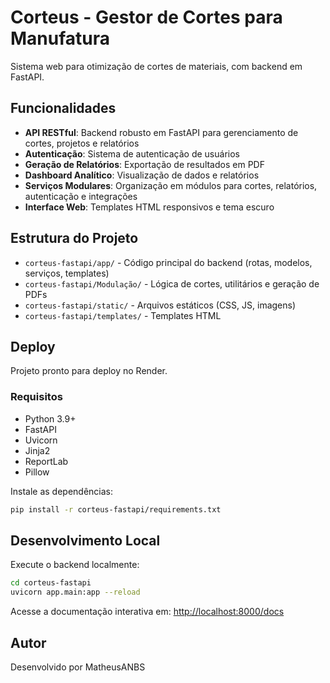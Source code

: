 
# Corteus - Gestor de Cortes para Manufatura

Sistema web para otimização de cortes de materiais, com backend em FastAPI.

## Funcionalidades

- **API RESTful**: Backend robusto em FastAPI para gerenciamento de cortes, projetos e relatórios
- **Autenticação**: Sistema de autenticação de usuários
- **Geração de Relatórios**: Exportação de resultados em PDF
- **Dashboard Analítico**: Visualização de dados e relatórios
- **Serviços Modulares**: Organização em módulos para cortes, relatórios, autenticação e integrações
- **Interface Web**: Templates HTML responsivos e tema escuro

## Estrutura do Projeto

- `corteus-fastapi/app/` - Código principal do backend (rotas, modelos, serviços, templates)
- `corteus-fastapi/Modulação/` - Lógica de cortes, utilitários e geração de PDFs
- `corteus-fastapi/static/` - Arquivos estáticos (CSS, JS, imagens)
- `corteus-fastapi/templates/` - Templates HTML

## Deploy

Projeto pronto para deploy no Render.

### Requisitos

- Python 3.9+
- FastAPI
- Uvicorn
- Jinja2
- ReportLab
- Pillow

Instale as dependências:

```bash
pip install -r corteus-fastapi/requirements.txt
```

## Desenvolvimento Local

Execute o backend localmente:

```bash
cd corteus-fastapi
uvicorn app.main:app --reload
```

Acesse a documentação interativa em: [http://localhost:8000/docs](http://localhost:8000/docs)

## Autor

Desenvolvido por MatheusANBS

